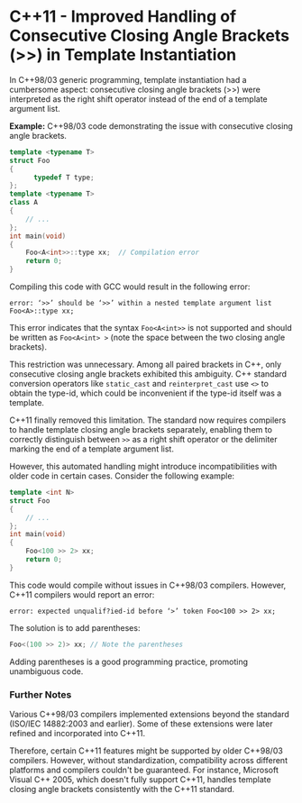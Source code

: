 # C++11 - Improved Handling of Consecutive Closing Angle Brackets (>>) in Template Instantiation

In C++98/03 generic programming, template instantiation had a cumbersome aspect: consecutive closing angle brackets (>>) were interpreted as the right shift operator instead of the end of a template argument list.

**Example:** C++98/03 code demonstrating the issue with consecutive closing angle brackets.

```c++
template <typename T>
struct Foo
{
      typedef T type;
};
template <typename T>
class A
{
    // ...
};
int main(void)
{
    Foo<A<int>>::type xx;  // Compilation error
    return 0;
}
```

Compiling this code with GCC would result in the following error:

```shell
error: ‘>>’ should be ‘>>’ within a nested template argument list Foo<A>::type xx;
```

This error indicates that the syntax `Foo<A<int>>` is not supported and should be written as `Foo<A<int> >` (note the space between the two closing angle brackets).

This restriction was unnecessary. Among all paired brackets in C++, only consecutive closing angle brackets exhibited this ambiguity. C++ standard conversion operators like `static_cast` and `reinterpret_cast` use `<>` to obtain the type-id, which could be inconvenient if the type-id itself was a template.

C++11 finally removed this limitation. The standard now requires compilers to handle template closing angle brackets separately, enabling them to correctly distinguish between `>>` as a right shift operator or the delimiter marking the end of a template argument list.

However, this automated handling might introduce incompatibilities with older code in certain cases. Consider the following example:

```c++
template <int N>
struct Foo
{
    // ...
};
int main(void)
{
    Foo<100 >> 2> xx;
    return 0;
}
```

This code would compile without issues in C++98/03 compilers. However, C++11 compilers would report an error:

```shell
error: expected unqualif?ied-id before ‘>’ token Foo<100 >> 2> xx;
```

The solution is to add parentheses:

```c++
Foo<(100 >> 2)> xx; // Note the parentheses
```

Adding parentheses is a good programming practice, promoting unambiguous code.

### Further Notes

Various C++98/03 compilers implemented extensions beyond the standard (ISO/IEC 14882:2003 and earlier). Some of these extensions were later refined and incorporated into C++11.

Therefore, certain C++11 features might be supported by older C++98/03 compilers. However, without standardization, compatibility across different platforms and compilers couldn't be guaranteed. For instance, Microsoft Visual C++ 2005, which doesn't fully support C++11, handles template closing angle brackets consistently with the C++11 standard.


